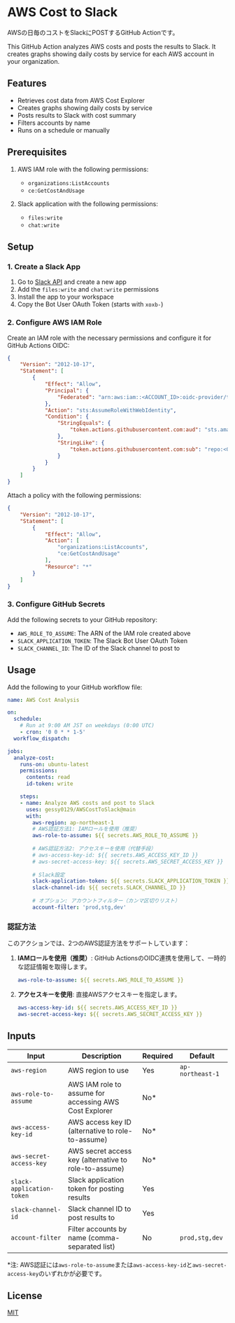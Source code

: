 # AWS Cost to Slack

AWSの日毎のコストをSlackにPOSTするGitHub Actionです。

This GitHub Action analyzes AWS costs and posts the results to Slack. It creates graphs showing daily costs by service for each AWS account in your organization.

## Features

- Retrieves cost data from AWS Cost Explorer
- Creates graphs showing daily costs by service
- Posts results to Slack with cost summary
- Filters accounts by name
- Runs on a schedule or manually

## Prerequisites

1. AWS IAM role with the following permissions:
   - `organizations:ListAccounts`
   - `ce:GetCostAndUsage`

2. Slack application with the following permissions:
   - `files:write`
   - `chat:write`

## Setup

### 1. Create a Slack App

1. Go to [Slack API](https://api.slack.com/apps) and create a new app
2. Add the `files:write` and `chat:write` permissions
3. Install the app to your workspace
4. Copy the Bot User OAuth Token (starts with `xoxb-`)

### 2. Configure AWS IAM Role

Create an IAM role with the necessary permissions and configure it for GitHub Actions OIDC:

```json
{
    "Version": "2012-10-17",
    "Statement": [
        {
            "Effect": "Allow",
            "Principal": {
                "Federated": "arn:aws:iam::<ACCOUNT_ID>:oidc-provider/token.actions.githubusercontent.com"
            },
            "Action": "sts:AssumeRoleWithWebIdentity",
            "Condition": {
                "StringEquals": {
                    "token.actions.githubusercontent.com:aud": "sts.amazonaws.com"
                },
                "StringLike": {
                    "token.actions.githubusercontent.com:sub": "repo:<GITHUB_USERNAME>/<REPO_NAME>:*"
                }
            }
        }
    ]
}
```

Attach a policy with the following permissions:

```json
{
    "Version": "2012-10-17",
    "Statement": [
        {
            "Effect": "Allow",
            "Action": [
                "organizations:ListAccounts",
                "ce:GetCostAndUsage"
            ],
            "Resource": "*"
        }
    ]
}
```

### 3. Configure GitHub Secrets

Add the following secrets to your GitHub repository:

- `AWS_ROLE_TO_ASSUME`: The ARN of the IAM role created above
- `SLACK_APPLICATION_TOKEN`: The Slack Bot User OAuth Token
- `SLACK_CHANNEL_ID`: The ID of the Slack channel to post to

## Usage

Add the following to your GitHub workflow file:

```yaml
name: AWS Cost Analysis

on:
  schedule:
    # Run at 9:00 AM JST on weekdays (0:00 UTC)
    - cron: '0 0 * * 1-5'
  workflow_dispatch:

jobs:
  analyze-cost:
    runs-on: ubuntu-latest
    permissions:
      contents: read
      id-token: write

    steps:
    - name: Analyze AWS costs and post to Slack
      uses: gessy0129/AWSCostToSlack@main
      with:
        aws-region: ap-northeast-1
        # AWS認証方法1: IAMロールを使用（推奨）
        aws-role-to-assume: ${{ secrets.AWS_ROLE_TO_ASSUME }}
        
        # AWS認証方法2: アクセスキーを使用（代替手段）
        # aws-access-key-id: ${{ secrets.AWS_ACCESS_KEY_ID }}
        # aws-secret-access-key: ${{ secrets.AWS_SECRET_ACCESS_KEY }}
        
        # Slack設定
        slack-application-token: ${{ secrets.SLACK_APPLICATION_TOKEN }}
        slack-channel-id: ${{ secrets.SLACK_CHANNEL_ID }}
        
        # オプション: アカウントフィルター（カンマ区切りリスト）
        account-filter: 'prod,stg,dev'
```

### 認証方法

このアクションでは、2つのAWS認証方法をサポートしています：

1. **IAMロールを使用（推奨）**: GitHub ActionsのOIDC連携を使用して、一時的な認証情報を取得します。
   ```yaml
   aws-role-to-assume: ${{ secrets.AWS_ROLE_TO_ASSUME }}
   ```

2. **アクセスキーを使用**: 直接AWSアクセスキーを指定します。
   ```yaml
   aws-access-key-id: ${{ secrets.AWS_ACCESS_KEY_ID }}
   aws-secret-access-key: ${{ secrets.AWS_SECRET_ACCESS_KEY }}
   ```

## Inputs

| Input | Description | Required | Default |
|-------|-------------|----------|---------|
| `aws-region` | AWS region to use | Yes | `ap-northeast-1` |
| `aws-role-to-assume` | AWS IAM role to assume for accessing AWS Cost Explorer | No* | |
| `aws-access-key-id` | AWS access key ID (alternative to role-to-assume) | No* | |
| `aws-secret-access-key` | AWS secret access key (alternative to role-to-assume) | No* | |
| `slack-application-token` | Slack application token for posting results | Yes | |
| `slack-channel-id` | Slack channel ID to post results to | Yes | |
| `account-filter` | Filter accounts by name (comma-separated list) | No | `prod,stg,dev` |

*注: AWS認証には`aws-role-to-assume`または`aws-access-key-id`と`aws-secret-access-key`のいずれかが必要です。

## License

[MIT](LICENSE)

